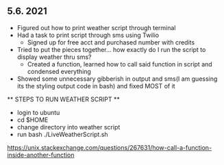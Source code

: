 ## 5.6. 2021

- Figured out how to print weather script through terminal
- Had a task to print script through sms using Twilio
  - Signed up for free acct and purchased number with credits 
- Tried to put the pieces together... how exactly do I run the script to display weather thru sms?
  - Created a function, learned how to call said function in script and condensed everything
- Showed some unnecessary gibberish in output and sms(I am guessing its the styling output code in bash) and fixed MOST of it 

** STEPS TO RUN WEATHER SCRIPT **
- login to ubuntu
- cd $HOME
- change directory into weather script
- run bash ./LiveWeatherScript.sh

https://unix.stackexchange.com/questions/267631/how-call-a-function-inside-another-function
